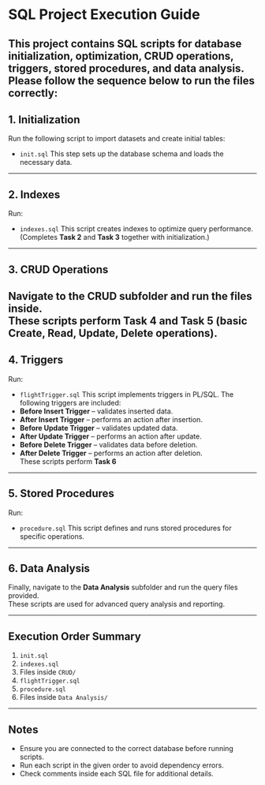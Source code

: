 # SQL Project Execution Guide

This project contains SQL scripts for database initialization, optimization, CRUD operations, triggers, stored procedures, and data analysis.  
Please follow the sequence below to run the files correctly:
---
## 1. Initialization
Run the following script to import datasets and create initial tables:
- `init.sql`
This step sets up the database schema and loads the necessary data.
---
## 2. Indexes
Run:
- `indexes.sql`
This script creates indexes to optimize query performance.  
(Completes **Task 2** and **Task 3** together with initialization.)
---
## 3. CRUD Operations
Navigate to the **CRUD** subfolder and run the files inside.  
These scripts perform **Task 4** and **Task 5** (basic Create, Read, Update, Delete operations).
---
## 4. Triggers
Run:
- `flightTrigger.sql`
This script implements triggers in PL/SQL. The following triggers are included:
- **Before Insert Trigger** – validates inserted data.  
- **After Insert Trigger** – performs an action after insertion.  
- **Before Update Trigger** – validates updated data.  
- **After Update Trigger** – performs an action after update.  
- **Before Delete Trigger** – validates data before deletion.  
- **After Delete Trigger** – performs an action after deletion.  
These scripts perform **Task 6**
---
## 5. Stored Procedures
Run:
- `procedure.sql`
This script defines and runs stored procedures for specific operations.
---
## 6. Data Analysis
Finally, navigate to the **Data Analysis** subfolder and run the query files provided.  
These scripts are used for advanced query analysis and reporting.

---

## Execution Order Summary
1. `init.sql`  
2. `indexes.sql`  
3. Files inside `CRUD/`  
4. `flightTrigger.sql`  
5. `procedure.sql`  
6. Files inside `Data Analysis/`

---

## Notes
- Ensure you are connected to the correct database before running scripts.  
- Run each script in the given order to avoid dependency errors.  
- Check comments inside each SQL file for additional details.
